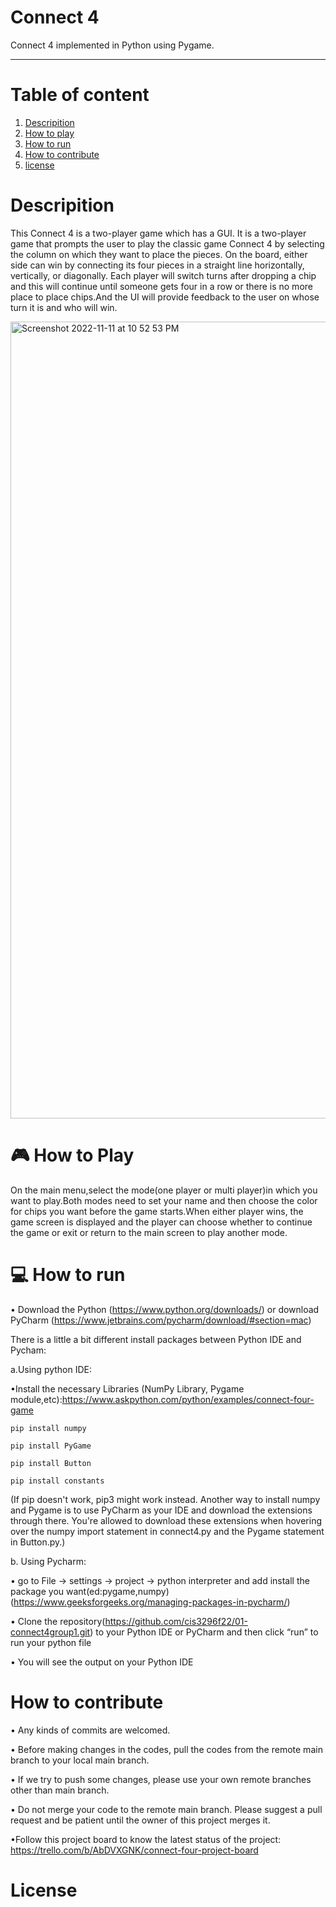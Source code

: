

# Connect 4 


Connect 4 implemented in Python using Pygame.

-----------------------------------------------------------------------------------------------------------------------------------------------------------
# Table of content
1. [ Descripition](https://github.com/cis3296f22/01-connect4group1/blob/main/README.md#descripition) 
2. [ How to play](https://github.com/cis3296f22/01-connect4group1/blob/main/README.md#--how-to-play)      
3. [ How to run](https://github.com/cis3296f22/01-connect4group1/blob/main/README.md#-how-to-run)
4. [How to contribute](https://github.com/cis3296f22/01-connect4group1/blob/main/README.md#how-to-contribute)
5. [license](https://github.com/cis3296f22/01-connect4group1/blob/main/README.md#license)


# Descripition 

This Connect 4 is a two-player game which has a GUI. It is a two-player game that prompts the user to play the classic game Connect 4 by selecting the column on which they want to place the pieces. On the board, either side can win by connecting its four pieces in a straight line horizontally, vertically, or diagonally. Each player will switch turns after dropping a chip and this will continue until someone gets four in a row or there is no more place to place chips.And the UI will provide feedback to the user on whose turn it is and who will win.


<img width="1275" alt="Screenshot 2022-11-11 at 10 52 53 PM" src="https://user-images.githubusercontent.com/64655186/201456421-1c3c1a7c-ede4-4b13-bebe-9c3873498b93.png">



# 🎮  How to Play

On the main menu,select the mode(one player or multi player)in which you want to play.Both modes need to set your name and then choose the color for chips you want before the game starts.When either player wins, the game screen is displayed and the player can choose whether to continue the game or exit or return to the main screen to play another mode.




# 💻 How to run


•	Download the Python (https://www.python.org/downloads/) or download PyCharm (https://www.jetbrains.com/pycharm/download/#section=mac)

There is a little a bit different install packages between Python IDE and Pycham:

a.Using python IDE:

•Install the  necessary Libraries (NumPy Library, Pygame module,etc):https://www.askpython.com/python/examples/connect-four-game
  
   ```
   pip install numpy
   ```
   ``` 
   pip install PyGame
   ```
   ```
   pip install Button
   ```
   ```
   pip install constants
   ```

  (If pip doesn't work, pip3 might work instead. Another way to install numpy and Pygame is to use PyCharm as your IDE and download the extensions through there. You're allowed to download these extensions when hovering over the numpy import statement in connect4.py and the Pygame statement in Button.py.)
  
 b. Using Pycharm:
  
  • go to File → settings → project → python interpreter and add install the package you want(ed:pygame,numpy)
  (https://www.geeksforgeeks.org/managing-packages-in-pycharm/)

  
  
 • 	Clone the repository(https://github.com/cis3296f22/01-connect4group1.git) to your Python IDE or PyCharm and then click “run” to run  your python file 
  
  
 • You will see the output on your Python IDE
 



# How to contribute
•	Any kinds of commits are welcomed.

•	Before making changes in the codes, pull the codes from the remote main branch to your local main branch.

•	If we try to push some changes, please use your  own remote branches other than main branch.

•	Do not merge your code to the remote main branch. Please suggest a pull request and be patient until the owner of this project merges it.

•Follow this project board to know the latest status of the project: https://trello.com/b/AbDVXGNK/connect-four-project-board

# License 



